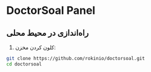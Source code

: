 # DoctorSoal Panel

## راه‌اندازی در محیط محلی

1. کلون کردن مخزن:

```bash
git clone https://github.com/rokinio/doctorsoal.git
cd doctorsoal
```
